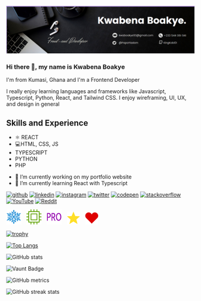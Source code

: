 ![Banner](./linkedInBanner.png)

### Hi there 👋, my name is Kwabena Boakye
I'm from Kumasi, Ghana and I'm a Frontend Developer


I really enjoy learning languages and frameworks like Javascript, Typescript, Python, React, and Tailwind CSS. I enjoy wireframing, UI, UX, and design in general

## Skills and Experience
* ⚛️ REACT
* 💻HTML, CSS, JS
* TYPESCRIPT
* PYTHON
* PHP

- 🔭 I’m currently working on my portfolio website 
- 🌱 I’m currently learning React with Typescript 


[<img src='https://cdn.jsdelivr.net/npm/simple-icons@3.0.1/icons/github.svg' alt='github' height='40'>](https://github.com/Kingkobi01)  [<img src='https://cdn.jsdelivr.net/npm/simple-icons@3.0.1/icons/linkedin.svg' alt='linkedin' height='40'>](https://www.linkedin.com/in/https://www.linkedin.com/in/kwabena-boakye-917530197?lipi=urn%3Ali%3Apage%3Ad_flagship3_profile_view_base_contact_details%3BHC2mLzmJS9Sg5f90rhAS4Q%3D%3D/)  [<img src='https://cdn.jsdelivr.net/npm/simple-icons@3.0.1/icons/instagram.svg' alt='instagram' height='40'>](https://www.instagram.com/1kwaboakyeii/)  [<img src='https://cdn.jsdelivr.net/npm/simple-icons@3.0.1/icons/twitter.svg' alt='twitter' height='40'>](https://twitter.com/PapaYiadom)  [<img src='https://cdn.jsdelivr.net/npm/simple-icons@3.0.1/icons/codepen.svg' alt='codepen' height='40'>](https://codepen.io/kingkobi01)  [<img src='https://cdn.jsdelivr.net/npm/simple-icons@3.0.1/icons/stackoverflow.svg' alt='stackoverflow' height='40'>](https://stackoverflow.com/users/18065544)  [<img src='https://cdn.jsdelivr.net/npm/simple-icons@3.0.1/icons/youtube.svg' alt='YouTube' height='40'>](https://www.youtube.com/channel/UCcnyshroIuTgLZukaovHsDw)  [<img src='https://cdn.jsdelivr.net/npm/simple-icons@3.0.1/icons/reddit.svg' alt='Reddit' height='40'>](https://www.reddit.com/user/onyansani)  




<a href='https://archiveprogram.github.com/'><img src='https://raw.githubusercontent.com/acervenky/animated-github-badges/master/assets/acbadge.gif' width='40' height='40'></a> <a href='https://docs.github.com/en/developers'><img src='https://raw.githubusercontent.com/acervenky/animated-github-badges/master/assets/devbadge.gif' width='40' height='40'></a> <a href='https://github.com/pricing'><img src='https://raw.githubusercontent.com/acervenky/animated-github-badges/master/assets/pro.gif' width='40' height='40'></a> <a href='https://stars.github.com/'><img src='https://raw.githubusercontent.com/acervenky/animated-github-badges/master/assets/starbadge.gif' width='35' height='35'></a> <a href='https://docs.github.com/en/github/supporting-the-open-source-community-with-github-sponsors'><img src='https://raw.githubusercontent.com/acervenky/animated-github-badges/master/assets/sponsorbadge.gif' width='35' height='35'></a> 

[![trophy](https://github-profile-trophy.vercel.app/?username=Kingkobi01)](https://github.com/ryo-ma/github-profile-trophy)

[![Top Langs](https://github-readme-stats.vercel.app/api/top-langs/?username=Kingkobi01)](https://github.com/anuraghazra/github-readme-stats)

![GitHub stats](https://github-readme-stats.vercel.app/api?username=Kingkobi01&show_icons=true)  

![Vaunt Badge](https://api.vaunt.dev/v1/github/entities/Kingkobi01/contributions?format=svg&private=false)  

![GitHub metrics](https://metrics.lecoq.io/Kingkobi01)  

![GitHub streak stats](https://streak-stats.demolab.com/?user=Kingkobi01)  


